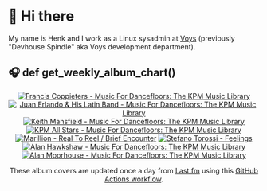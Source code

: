 # 👋 Hi there

My name is Henk and I work as a Linux sysadmin at <a href="https://www.voys.co/about/">Voys</a> (previously "Devhouse Spindle" aka Voys development department).

## 🎧 def get_weekly_album_chart()
<!-- lastfm -->
<p align="center"><a href="https://www.last.fm/music/Francis+Coppieters/Music+For+Dancefloors:+The+KPM+Music+Library"><img src="https://lastfm.freetls.fastly.net/i/u/64s/097d7795d1664fc7ae193f50a07fd5fc.jpg" title="Francis Coppieters - Music For Dancefloors: The KPM Music Library"></a> <a href="https://www.last.fm/music/Juan+Erlando+&+His+Latin+Band/Music+For+Dancefloors:+The+KPM+Music+Library"><img src="https://lastfm.freetls.fastly.net/i/u/64s/c23bec15672d4878b5e7af82e0d012bb.jpg" title="Juan Erlando & His Latin Band - Music For Dancefloors: The KPM Music Library"></a> <a href="https://www.last.fm/music/Keith+Mansfield/Music+For+Dancefloors:+The+KPM+Music+Library"><img src="https://lastfm.freetls.fastly.net/i/u/64s/ee3d2a5acb9b438a950eeb9e26416b3b.jpg" title="Keith Mansfield - Music For Dancefloors: The KPM Music Library"></a> <a href="https://www.last.fm/music/KPM+All+Stars/Music+For+Dancefloors:+The+KPM+Music+Library"><img src="https://lastfm.freetls.fastly.net/i/u/64s/c94f886a4755d3081c4c693321d7c115.jpg" title="KPM All Stars - Music For Dancefloors: The KPM Music Library"></a> <a href="https://www.last.fm/music/Marillion/Real+To+Reel+%2F+Brief+Encounter"><img src="https://lastfm.freetls.fastly.net/i/u/64s/549db788d7a74375c33695c13e460a6a.png" title="Marillion - Real To Reel / Brief Encounter"></a> <a href="https://www.last.fm/music/Stefano+Torossi/Feelings"><img src="https://lastfm.freetls.fastly.net/i/u/64s/67dcf8e190854a8c7243dcfbd5d10c1e.jpg" title="Stefano Torossi - Feelings"></a> <a href="https://www.last.fm/music/Alan+Hawkshaw/Music+For+Dancefloors:+The+KPM+Music+Library"><img src="https://lastfm.freetls.fastly.net/i/u/64s/f4a00811b0bb4dd5b2e7fe01412a1075.jpg" title="Alan Hawkshaw - Music For Dancefloors: The KPM Music Library"></a> <a href="https://www.last.fm/music/Alan+Moorhouse/Music+For+Dancefloors:+The+KPM+Music+Library"><img src="https://lastfm.freetls.fastly.net/i/u/64s/aea60d9cbe2945a481ed6cfce8495291.jpg" title="Alan Moorhouse - Music For Dancefloors: The KPM Music Library"></a> </p>

<p align="center">These album covers are updated once a day from <a href="https://www.last.fm/user/hbokh">Last.fm</a> using this <a href="https://github.com/marketplace/actions/lastfm-to-markdown">GitHub Actions workflow</a>.</p>
